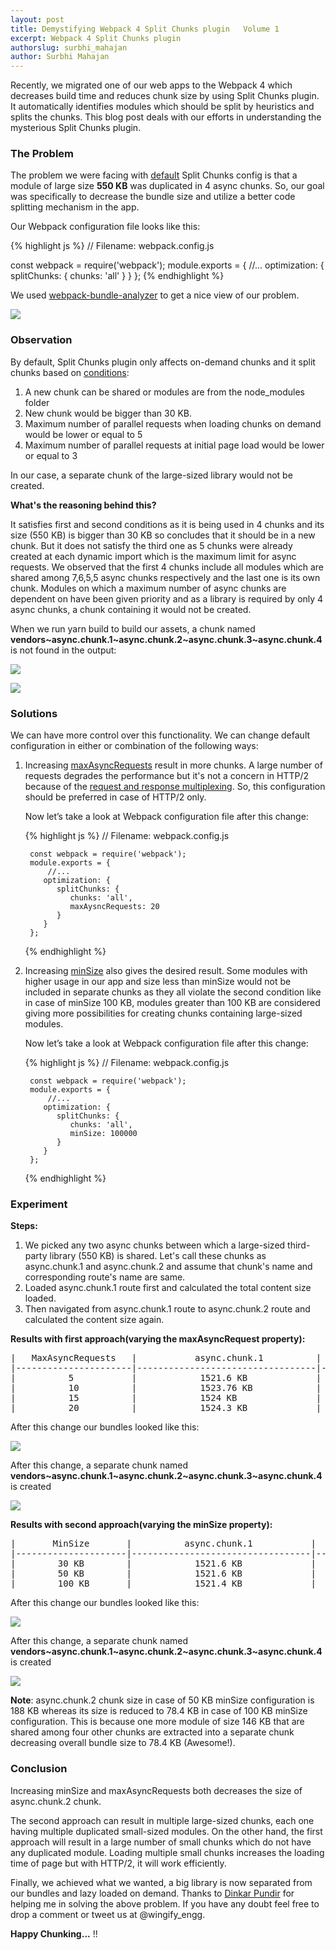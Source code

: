 ```yaml
---
layout: post
title: Demystifying Webpack 4 Split Chunks plugin   Volume 1
excerpt: Webpack 4 Split Chunks plugin
authorslug: surbhi_mahajan
author: Surbhi Mahajan
---
```


Recently, we migrated one of our web apps to the Webpack 4 which decreases build time and reduces chunk size by using Split Chunks plugin. It automatically identifies modules which should be split by heuristics and splits the chunks. This blog post deals with our efforts in understanding the mysterious Split Chunks plugin.
### The Problem
The problem we were facing with [default](https://webpack.js.org/plugins/split-chunks-plugin/#optimization-splitchunks) Split Chunks config is that a module of large size **550 KB** was duplicated in 4 async chunks. So, our goal was specifically to decrease the bundle size and utilize a better code splitting mechanism in the app.

Our Webpack configuration file looks like this:

{% highlight js %}
// Filename: webpack.config.js

const webpack = require('webpack');
module.exports = {
   //...
   optimization: {
      splitChunks: {
         chunks: 'all'
      }
   }
};
{% endhighlight %}

We used [webpack-bundle-analyzer](https://github.com/webpack-contrib/webpack-bundle-analyzer) to get a nice view of our problem.

![](/images/2018/08/split-chunks-duplicated-view.png)
### Observation
By default, Split Chunks plugin only affects on-demand chunks and it split chunks based on [conditions](https://webpack.js.org/plugins/split-chunks-plugin/#defaults):
1. A new chunk can be shared or modules are from the node_modules folder
2. New chunk would be bigger than 30 KB.
3. Maximum number of parallel requests when loading chunks on demand would be lower or equal to 5
4. Maximum number of parallel requests at initial page load would be lower or equal to 3

In our case, a separate chunk of the large-sized library would not be created.

**What's the reasoning behind this?**

It satisfies first and second conditions as it is being used in 4 chunks and its size (550 KB) is bigger than 30 KB so concludes that it should be in a new chunk. But it does not satisfy the third one as 5 chunks were already created at each dynamic import which is the maximum limit for async requests. We observed that the first 4 chunks include all modules which are shared among 7,6,5,5 async chunks respectively and the last one is its own chunk. Modules on which a maximum number of async chunks are dependent on have been given priority and as a library is required by only 4 async chunks, a chunk containing it would not be created.

When we run yarn build to build our assets, a chunk named **vendors~async.chunk.1~async.chunk.2~async.chunk.3~async.chunk.4** is not found in the output:

![](/images/2018/08/split-chunks-default-build-view-1.png)

![](/images/2018/08/split-chunks-default-build-view-2.png)

### Solutions
We can have more control over this functionality. We can change default configuration in either or combination of the following ways:
1. Increasing [maxAsyncRequests](https://webpack.js.org/plugins/split-chunks-plugin/#splitchunks-maxasyncrequests) result in more chunks. A large number of requests degrades the performance but it's not a concern in HTTP/2 because of the [request and response multiplexing](https://developers.google.com/web/fundamentals/performance/http2/). So, this configuration should be preferred in case of HTTP/2 only.

    Now let’s take a look at Webpack configuration file after this change:

    {% highlight js %}
        // Filename: webpack.config.js

        const webpack = require('webpack');
        module.exports = {
            //...
           optimization: {
              splitChunks: {
                 chunks: 'all',
                 maxAysncRequests: 20
              }
           }
        };
    {% endhighlight %}


2. Increasing [minSize](https://webpack.js.org/plugins/split-chunks-plugin/#splitchunks-minsize) also gives the desired result. Some modules with higher usage in our app and size less than minSize would not be included in separate chunks as they all violate the second condition like in case of minSize 100 KB, modules greater than 100 KB are considered giving more possibilities for creating chunks containing large-sized modules.

    Now let’s take a look at Webpack configuration file after this change:

     {% highlight js %}
        // Filename: webpack.config.js

        const webpack = require('webpack');
        module.exports = {
            //...
           optimization: {
              splitChunks: {
                 chunks: 'all',
                 minSize: 100000
              }
           }
        };
     {% endhighlight %}


### Experiment

**Steps:**
1. We picked any two async chunks between which a large-sized third-party library (550 KB) is shared. Let's call these chunks as async.chunk.1 and async.chunk.2 and assume that chunk's name and corresponding route's name are same.
2. Loaded async.chunk.1 route first and calculated the total content size loaded.
3. Then navigated from async.chunk.1 route to async.chunk.2 route and calculated the content size again.

**Results with first approach(varying the maxAsyncRequest property):**

<pre>
|   MaxAsyncRequests   |           async.chunk.1          |        async.chunk.2       |
|----------------------|----------------------------------|----------------------------|
|          5           |            1521.6 KB             |          758 KB            |
|          10          |            1523.76 KB            |          79.1 KB           |
|          15          |            1524 KB               |          79.1 KB           |
|          20          |            1524.3 KB             |          79.1 KB           |
</pre>

After this change our bundles looked like this:

![](/images/2018/08/split-chunks-maxAsyncRequests-view.png)

After this change, a separate chunk named **vendors~async.chunk.1~async.chunk.2~async.chunk.3~async.chunk.4** is created

![](/images/2018/08/split-chunks-maxAsyncRequests-build-view.png)


**Results with second approach(varying the minSize property):**

<pre>
|       MinSize       |          async.chunk.1           |        async.chunk.2       |
|---------------------|----------------------------------|----------------------------|
|        30 KB        |            1521.6 KB             |          758 KB            |
|        50 KB        |            1521.6 KB             |          188 KB            |
|        100 KB       |            1521.4 KB             |          78.4 KB           |
</pre>

After this change our bundles looked like this:

![](/images/2018/08/split-chunks-minSize-view.png)

After this change, a separate chunk named **vendors~async.chunk.1~async.chunk.2~async.chunk.3~async.chunk.4** is created

![](/images/2018/08/split-chunks-minSize-build-view.png)

**Note**: async.chunk.2 chunk size in case of 50 KB minSize configuration is 188 KB whereas its size is reduced to 78.4 KB in case of 100 KB minSize configuration. This is because one more module of size 146 KB that are shared among four other chunks are extracted into a separate chunk decreasing overall bundle size to 78.4 KB (Awesome!).
### Conclusion

Increasing minSize and maxAsyncRequests both decreases the size of async.chunk.2 chunk.

The second approach can result in multiple large-sized chunks, each one having multiple duplicated small-sized modules.
On the other hand, the first approach will result in a large number of small chunks which do not have any duplicated module. Loading multiple small chunks increases the loading time of page but with HTTP/2, it will work efficiently.

Finally, we achieved what we wanted, a big library is now separated from our bundles and lazy loaded on demand. Thanks to [Dinkar Pundir](https://twitter.com/dinkarpundir) for helping me in solving the above problem.
If you have any doubt feel free to drop a comment or tweet us at @wingify_engg.

**Happy Chunking...** !!
